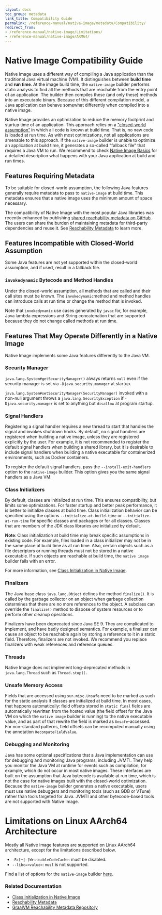 ```yaml
---
layout: docs
toc_group: metadata
link_title: Compatibility Guide
permalink: /reference-manual/native-image/metadata/Compatibility/
redirect_from: 
- /reference-manual/native-image/Limitations/
- /reference-manual/native-image/ARM64/
---
```


# Native Image Compatibility Guide

Native Image uses a different way of compiling a Java application than the traditional Java virtual machine (VM).
It distinguishes between **build time** and **run time**.
At the image build time, the `native-image` builder performs static analysis to find all the methods that are reachable from the entry point of an application.
The builder then compiles these (and only these) methods into an executable binary.
Because of this different compilation model, a Java application can behave somewhat differently when compiled into a native image.

Native Image provides an optimization to reduce the memory footprint and startup time of an application.
This approach relies on a ["closed-world assumption"](NativeImageBasics.md#static-analysis) in which all code is known at build time. That is, no new code is loaded at run time.
As with most optimizations, not all applications are amenable to this approach.
If the `native-image` builder is unable to optimize an application at build time, it generates a so-called "fallback file" that requires a Java VM to run.
We recommend to check [Native Image Basics](NativeImageBasics.md) for a detailed description what happens with your Java application at build and run times.

## Features Requiring Metadata

To be suitable for closed-world assumption, the following Java features generally require metadata to pass to `native-image` at build time. 
This metadata ensures that a native image uses the minimum amount of space necessary.

The compatibility of Native Image with the most popular Java libraries was recently enhanced by publishing [shared reachability metadata on GitHub](https://github.com/oracle/graalvm-reachability). The users can share the burden of maintaining metadata for third-party dependencies and reuse it.
See [Reachability Metadata](ReachabilityMetadata.md) to learn more.

## Features Incompatible with Closed-World Assumption

Some Java features are not yet supported within the closed-world assumption, and if used, result in a fallback file.

### `invokedynamic` Bytecode and Method Handles

Under the closed-world assumption, all methods that are called and their call sites must be known.
The `invokedynamic`method and method handles can introduce calls at run time or change the method that is invoked.

Note that `invokedynamic` use cases generated by `javac` for, for example, Java lambda expressions and String concatenation that are supported because they do not change called methods at run time.

## Features That May Operate Differently in a Native Image

Native Image implements some Java features differently to the Java VM.

### Security Manager

`java.lang.System#getSecurityManager()` always returns `null` even if the security manager is set via `-Djava.security.manager` at startup.

`java.lang.System#setSecurityManager(SecurityManager)` invoked with a non-null argument throws a `java.lang.SecurityException` if `-Djava.security.manager` is set to anything but `disallow` at program startup.

### Signal Handlers

Registering a signal handler requires a new thread to start that handles the signal and invokes shutdown hooks.
By default, no signal handlers are registered when building a native image, unless they are registered explicitly by the user.
For example, it is not recommended to register the default signal handlers when building a shared library, but it is desirable to include signal handlers when building a native executable for containerized environments, such as Docker containers.

To register the default signal handlers, pass the `--install-exit-handlers` option to the `native-image` builder.
This option gives you the same signal handlers as a Java VM.

### Class Initializers

By default, classes are initialized at run time.
This ensures compatibility, but limits some optimizations.
For faster startup and better peak performance, it is better to initialize classes at build time.
Class initialization behavior can be specified using the options `--initialize-at-build-time` or `--initialize-at-run-time` for specific classes and packages or for all classes.
Classes that are members of the JDK class libraries are initialized by default.

**Note**: Class initialization at build time may break specific assumptions in existing code.
For example, files loaded in a class initializer may not be in the same place at build time as at run time.
Also, certain objects such as a file descriptors or running threads must not be stored in a native executable.
If such objects are reachable at build time, the `native image` builder fails with an error.

For more information, see [Class Initialization in Native Image](ClassInitialization.md).

### Finalizers

The Java base class `java.lang.Object` defines the method `finalize()`.
It is called by the garbage collector on an object when garbage collection determines that there are no more references to the object.
A subclass can override the `finalize()` method to dispose of system resources or to perform other cleanup operations.

Finalizers have been deprecated since Java SE 9.
They are complicated to implement, and have badly designed semantics.
For example, a finalizer can cause an object to be reachable again by storing a reference to it in a static field.
Therefore, finalizers are not invoked.
We recommend you replace finalizers with weak references and reference queues.

### Threads

Native Image does not implement long-deprecated methods in `java.lang.Thread` such as `Thread.stop()`.

### Unsafe Memory Access

Fields that are accessed using `sun.misc.Unsafe` need to be marked as such for the static analysis if classes are initialized at build time.
In most cases, that happens automatically: field offsets stored in `static final` fields are automatically rewritten from the hosted value (the field offset for the Java VM on which the `native image` builder is running) to the native executable value, and as part of that rewrite the field is marked as `Unsafe`-accessed.
For non-standard patterns, field offsets can be recomputed manually using the annotation `RecomputeFieldValue`.

### Debugging and Monitoring

Java has some optional specifications that a Java implementation can use for debugging and monitoring Java programs, including JVMTI.
They help you monitor the Java VM at runtime for events such as compilation, for example, which do not occur in most native images.
These interfaces are built on the assumption that Java bytecode is available at run time, which is not the case for native images built with the closed-world optimization.
Because the `native-image` builder generates a native executable, users must use native debuggers and monitoring tools (such as GDB or VTune) rather than tools targeted for Java.
JVMTI and other bytecode-based tools are not supported with Native Image.

# Limitations on Linux AArch64 Architecture

Mostly all Native Image features are supported on Linux AArch64 architecture, except for the limitations described below.

* `-R:[+|-]WriteableCodeCache`: must be disabled.
* `--libc=<value>`: `musl` is not supported.

Find a list of options for the `native-image` builder [here](BuildOptions.md).

### Related Documentation

* [Class Initialization in Native Image](ClassInitialization.md)
* [Reachability Metadata](ReachabilityMetadata.md)
* [GraalVM Reachability Metadata Repository](https://github.com/oracle/graalvm-reachability)